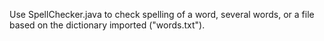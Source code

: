 Use SpellChecker.java to check spelling of a word, several words, or a file based on the dictionary imported ("words.txt"). 

